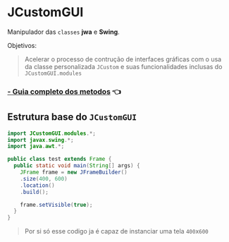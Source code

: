 # JCustomGUI
Manipulador das `classes` **jwa** e **Swing**.

Objetivos:
> Acelerar o processo de contrução de interfaces gráficas com o usa da classe personalizada `JCustom` e suas funcionalidades inclusas do `JCustomGUI.modules`

### [- Guia completo dos metodos](JCustomGUI/README.md) 👈

## Estrutura base do `JCustomGUI`

```java
import JCustomGUI.modules.*;
import javax.swing.*;
import java.awt.*;

public class test extends Frame {
  public static void main(String[] args) {
    JFrame frame = new JFrameBuilder()
    .size(400, 600)
    .location()
    .build();

    frame.setVisible(true);
  }
}
```

> Por si só esse codigo ja é capaz de instanciar uma tela `400`x`600`